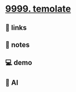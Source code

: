 # [9999. temolate](https://github.com/Tdahuyou/git/tree/main/9999.%20temolate)


## 🔗 links

## 📒 notes

## 💻 demo

## 🤖 AI
